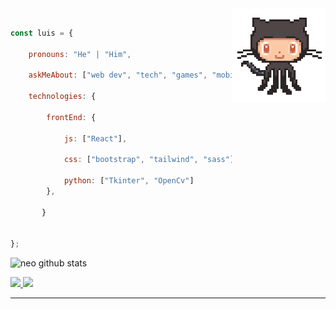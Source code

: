 <img align='right' src="https://raw.githubusercontent.com/iCharlesZ/FigureBed/master/img/octocat.gif" width="150">

```javascript

const luis = {

    pronouns: "He" | "Him",

    askMeAbout: ["web dev", "tech", "games", "mobile dev", "fit"],

    technologies: {

        frontEnd: {

            js: ["React"],

            css: ["bootstrap", "tailwind", "sass"],

            python: ["Tkinter", "OpenCv"]
        },
        
       }
        

};

```

![neo github stats](https://github-readme-stats.vercel.app/api?username=MiguelMaciel32&hide=contribs,prs&count_private=false&show_icons=true)

<a href="https://github.com/MiguelMaciel32">

  <img src="https://img.shields.io/github/followers/MiguelMaciel32">

</a>

<a href="https://github.com/MiguelMaciel32">

   <img src="https://komarev.com/ghpvc/?username=MiguelMaciel32">

</a>

---
